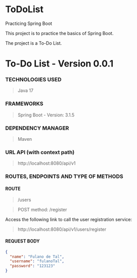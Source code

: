 # ToDoList
Practicing Spring Boot

This project is to practice the basics of Spring Boot.

The project is a To-Do List.

# To-Do List - Version 0.0.1 

### TECHNOLOGIES USED
> Java 17

### FRAMEWORKS
> Spring Boot - Version: 3.1.5

### DEPENDENCY MANAGER
> Maven

### URL API (with context path)
> http://localhost:8080/api/v1

### ROUTES, ENDPOINTS AND TYPE OF METHODS

#### ROUTE
> /users

> POST method: /register

Access the following link to call the user registration service:
> http://localhost:8080/api/v1/users/register

#### REQUEST BODY
```json
{
  "name": "Fulano de Tal",
  "username": "fulanoTal",
  "password": "123123"
}
```

